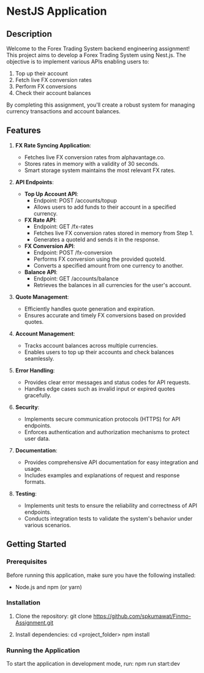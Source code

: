 # NestJS Application

## Description

Welcome to the Forex Trading System backend engineering assignment! This project aims to develop a Forex Trading System using Nest.js. The objective is to implement various APIs enabling users to:

1. Top up their account
2. Fetch live FX conversion rates
3. Perform FX conversions
4. Check their account balances

By completing this assignment, you'll create a robust system for managing currency transactions and account balances.

## Features

1. **FX Rate Syncing Application**:
   - Fetches live FX conversion rates from alphavantage.co.
   - Stores rates in memory with a validity of 30 seconds.
   - Smart storage system maintains the most relevant FX rates.

2. **API Endpoints**:
   - **Top Up Account API**:
     - Endpoint: POST /accounts/topup
     - Allows users to add funds to their account in a specified currency.
   - **FX Rate API**:
     - Endpoint: GET /fx-rates
     - Fetches live FX conversion rates stored in memory from Step 1.
     - Generates a quoteId and sends it in the response.
   - **FX Conversion API**:
     - Endpoint: POST /fx-conversion
     - Performs FX conversion using the provided quoteId.
     - Converts a specified amount from one currency to another.
   - **Balance API**:
     - Endpoint: GET /accounts/balance
     - Retrieves the balances in all currencies for the user's account.

3. **Quote Management**:
   - Efficiently handles quote generation and expiration.
   - Ensures accurate and timely FX conversions based on provided quotes.

4. **Account Management**:
   - Tracks account balances across multiple currencies.
   - Enables users to top up their accounts and check balances seamlessly.

5. **Error Handling**:
   - Provides clear error messages and status codes for API requests.
   - Handles edge cases such as invalid input or expired quotes gracefully.

6. **Security**:
   - Implements secure communication protocols (HTTPS) for API endpoints.
   - Enforces authentication and authorization mechanisms to protect user data.

7. **Documentation**:
   - Provides comprehensive API documentation for easy integration and usage.
   - Includes examples and explanations of request and response formats.

8. **Testing**:
   - Implements unit tests to ensure the reliability and correctness of API endpoints.
   - Conducts integration tests to validate the system's behavior under various scenarios.



## Getting Started

### Prerequisites

Before running this application, make sure you have the following installed:

- Node.js and npm (or yarn)


### Installation

1. Clone the repository:
git clone https://github.com/spkumawat/Finmo-Assignment.git



2. Install dependencies:
cd <project_folder>
npm install

### Running the Application

To start the application in development mode, run:
npm run start:dev



